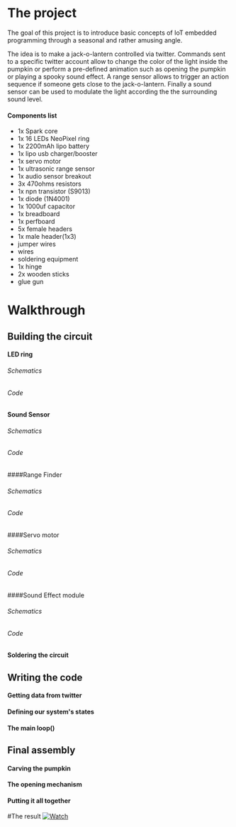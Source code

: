 # The project 
The goal of this project is to introduce basic concepts of IoT embedded programming through a seasonal and rather amusing angle. 

The idea is to make a jack-o-lantern controlled via twitter. Commands sent to a specific twitter account allow to change the color
of the light inside the pumpkin or perform a pre-defined animation such as opening the pumpkin or playing a spooky sound effect. 
A range sensor allows to trigger an action sequence if someone gets close to the jack-o-lantern. Finally a sound sensor can be used
to modulate the light according the the surrounding sound level. 

#### Components list
* 1x Spark core
* 1x 16 LEDs NeoPixel ring 
* 1x 2200mAh lipo battery
* 1x lipo usb charger/booster
* 1x servo motor
* 1x ultrasonic range sensor 
* 1x audio sensor breakout
* 3x 470ohms resistors
* 1x npn transistor (S9013)
* 1x diode (1N4001)
* 1x 1000uf capacitor
* 1x breadboard
* 1x perfboard
* 5x female headers
* 1x male header(1x3)
* jumper wires
* wires
* soldering equipment
* 1x hinge
* 2x wooden sticks 
* glue gun


# Walkthrough 
## Building the circuit 
#### LED ring
###### Schematics
###### Code

#### Sound Sensor
###### Schematics
###### Code

####Range Finder
###### Schematics
###### Code

####Servo motor
###### Schematics
###### Code

####Sound Effect module
###### Schematics
###### Code

#### Soldering the circuit


## Writing the code
#### Getting data from twitter
#### Defining our system's states
#### The main loop()

## Final assembly
#### Carving the pumpkin
#### The opening mechanism
#### Putting it all together 

#The result
[![Watch]()]()
